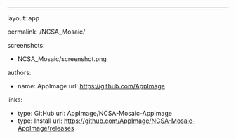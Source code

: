 ---
layout: app

permalink: /NCSA_Mosaic/

screenshots:
  - NCSA_Mosaic/screenshot.png

authors:
  - name: AppImage
    url: https://github.com/AppImage

links:
  - type: GitHub
    url: AppImage/NCSA-Mosaic-AppImage
  - type: Install
    url: https://github.com/AppImage/NCSA-Mosaic-AppImage/releases

